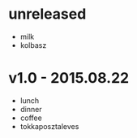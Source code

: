 
# unreleased

 - milk
 - kolbasz

# v1.0 - 2015.08.22

- lunch
- dinner
- coffee
- tokkaposztaleves
